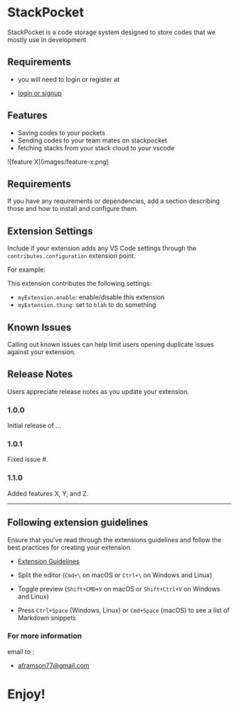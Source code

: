 
# StackPocket

  StackPocket is a code storage system designed to store codes that we mostly use in development


## Requirements

 - you will need to login or register at 
 * [login or signup](https://stackpocket.proslin.com)

## Features

- Saving codes to your pockets 
- Sending codes to your team mates on stackpocket
- fetching stacks from your stack cloud to your vscode

\!\[feature X\]\(images/feature-x.png\)


## Requirements

If you have any requirements or dependencies, add a section describing those and how to install and configure them.

## Extension Settings

Include if your extension adds any VS Code settings through the `contributes.configuration` extension point.

For example:

This extension contributes the following settings:

* `myExtension.enable`: enable/disable this extension
* `myExtension.thing`: set to `blah` to do something

## Known Issues

Calling out known issues can help limit users opening duplicate issues against your extension.

## Release Notes

Users appreciate release notes as you update your extension.

### 1.0.0

Initial release of ...

### 1.0.1

Fixed issue #.

### 1.1.0

Added features X, Y, and Z.



-----------------------------------------------------------------------------------------------------------
## Following extension guidelines

Ensure that you've read through the extensions guidelines and follow the best practices for creating your extension.

* [Extension Guidelines](https://code.visualstudio.com/api/references/extension-guidelines)


* Split the editor (`Cmd+\` on macOS or `Ctrl+\` on Windows and Linux)
* Toggle preview (`Shift+CMD+V` on macOS or `Shift+Ctrl+V` on Windows and Linux)
* Press `Ctrl+Space` (Windows, Linux) or `Cmd+Space` (macOS) to see a list of Markdown snippets

### For more information

email to :
* aframson77@gmail.com


**Enjoy!**
=======
